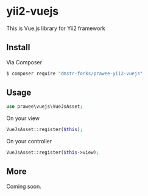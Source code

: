 # yii2-vuejs


This is Vue.js library for Yii2 framework 

## Install 
Via Composer
``` bash 
$ composer require "dmstr-forks/prawee-yii2-vuejs"
```

## Usage
``` php
use prawee\vuejs\VueJsAsset;
```
On your view 
``` php
VueJsAsset::register($this);
```
On your controller
``` php
VueJsAsset::register($this->view);
```
## More 
Coming soon.
